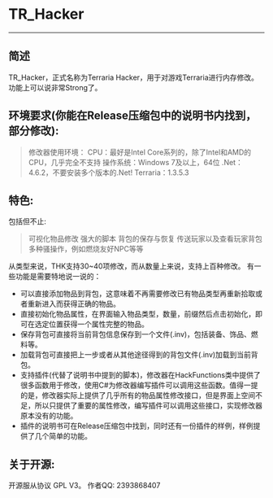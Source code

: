 # TR_Hacker

------

## 简述
TR_Hacker，正式名称为Terraria Hacker，用于对游戏Terraria进行内存修改。
功能上可以说非常Strong了。


## 环境要求(你能在Release压缩包中的说明书内找到，部分修改):

>修改器使用环境：
	CPU：最好是Intel Core系列的，除了Intel和AMD的CPU，几乎完全不支持
	操作系统：Windows 7及以上，64位
	.Net：4.6.2，不要安装多个版本的.Net! 
	Terraria：1.3.5.3

## 特色:
包括但不止:
>可视化物品修改
强大的脚本
背包的保存与恢复
传送玩家以及查看玩家背包
多种骚操作，例如燃烧友好NPC等等

从类型来说，THK支持30~40项修改，而从数量上来说，支持上百种修改。
有一些功能是需要特地说一说的：

* 可以直接添加物品到背包，这意味着不再需要修改已有物品类型再重新拾取或者重新进入而获得正确的物品。
* 直接初始化物品属性，在界面输入物品类型，数量，前缀然后点击初始化，即可在选定位置获得一个属性完整的物品。
* 保存背包可直接将当前背包信息保存到一个文件(.inv)，包括装备、饰品、燃料等。
* 加载背包可直接把上一步或者从其他途径得到的背包文件(.inv)加载到当前背包。
* 支持插件(代替了说明书中提到的脚本)，修改器在HackFunctions类中提供了很多函数用于修改，使用C#为修改器编写插件可以调用这些函数。值得一提的是，修改器实际上提供了几乎所有的物品属性修改接口，但是界面上空间不足，所以只提供了重要的属性修改，编写插件可以调用这些接口，实现修改器原本没有的功能。
* 插件的说明书可在Release压缩包中找到，同时还有一份插件的样例，样例提供了几个简单的功能。

## 关于开源:
开源服从协议 GPL V3。
作者QQ: 2393868407
